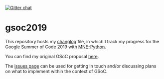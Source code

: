  [![Gitter chat](https://badges.gitter.im/gitterHQ/gitter.png)](https://gitter.im/mne-tools/mne-gsoc-2019-BIDS)

# gsoc2019

This repository hosts my [changlog](./changelog.md) file, in which I track my
progress for the Google Summer of Code 2019 with
[MNE-Python](https://github.com/mne-tools/mne-python).

You can find my original GSoC proposal [here](https://blogs.python-gsoc.org/media/proposals/appelhoff_gsoc2019.pdf).

The [issues page](https://github.com/sappelhoff/gsoc2019/issues) can be used
for getting in touch and/or discussing plans on what to implement within the
context of GSoC.
